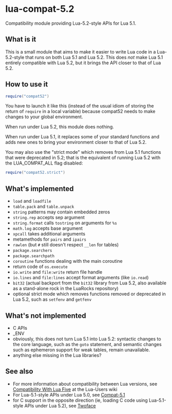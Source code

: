 lua-compat-5.2
==============

Compatibility module providing Lua-5.2-style APIs for Lua 5.1.

What is it
----------

This is a small module that aims to make it easier to write Lua code
in a Lua-5.2-style that runs on both Lua 5.1 and Lua 5.2. This does *not*
make Lua 5.1 entirely compatible with Lua 5.2, but it brings the API
closer to that of Lua 5.2.

How to use it
-------------

```lua
require("compat52")
```

You have to launch it like this (instead of the usual idiom of storing
the return of `require` in a local variable) because compat52 needs to
make changes to your global environment.

When run under Lua 5.2, this module does nothing.

When run under Lua 5.1, it replaces some of your standard functions and
adds new ones to bring your environment closer to that of Lua 5.2.

You may also use the "strict mode" which removes from Lua 5.1 functions
that were deprecated in 5.2; that is the equivalent of running Lua 5.2
with the LUA_COMPAT_ALL flag disabled:

```lua
require("compat52.strict")
```

What's implemented
------------------

* `load` and `loadfile`
* `table.pack` and `table.unpack`
* `string` patterns may contain embedded zeros
* `string.rep` accepts sep argument
* `string.format` calls `tostring` on arguments for `%s`
* `math.log` accepts base argument
* `xpcall` takes additional arguments
* metamethods for `pairs` and `ipairs`
* `rawlen` (but `#` still doesn't respect `__len` for tables)
* `package.searchers`
* `package.searchpath`
* `coroutine` functions dealing with the main coroutine 
* return code of `os.execute`
* `io.write` and `file:write` return file handle
* `io.lines` and `file:lines` accept format arguments (like `io.read`)
* `bit32` (actual backport from the `bit32` library from Lua 5.2,
  also available as a stand-alone rock in the LuaRocks repository)
* optional strict mode which removes functions removed or deprecated in
  Lua 5.2, such as `setfenv` and `getfenv`

What's not implemented
----------------------

* C APIs
* _ENV
* obviously, this does not turn Lua 5.1 into Lua 5.2: syntactic changes
  to the core language, such as the `goto` statement, and semantic
  changes such as ephemeron support for weak tables, remain unavailable.
* anything else missing in the Lua libraries?

See also
--------

* For more information about compatibility between Lua versions, see
[Compatibility With Lua
Five](http://lua-users.org/wiki/CompatibilityWithLuaFive) at the Lua-Users
wiki
* For Lua-5.1-style APIs under Lua 5.0, see
[Compat-5.1](http://keplerproject.org/compat/)
* for C support in the opposite direction (ie, loading C code using
Lua-5.1-style APIs under Lua 5.2), see
[Twoface](http://corsix.github.io/twoface/)

